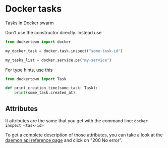 # Docker tasks

Tasks in Docker swarm

Don't use the constructor directly. Instead use 
```python
from dockertown import docker

my_docker_task = docker.task.inspect("some-task-id")

my_tasks_list = docker.service.ps("my-service")

```
For type hints, use this

```python
from dockertown import Task

def print_creation_time(some_task: Task):
    print(some_task.created_at)
```


## Attributes

It attributes are the same that you get with the command line:
`docker inspect <task-id>`

To get a complete description of those attributes, you 
can take a look at the [daemon api reference page](https://docs.docker.com/engine/api/v1.40/#operation/TaskInspect) 
and click on "200 No error".
